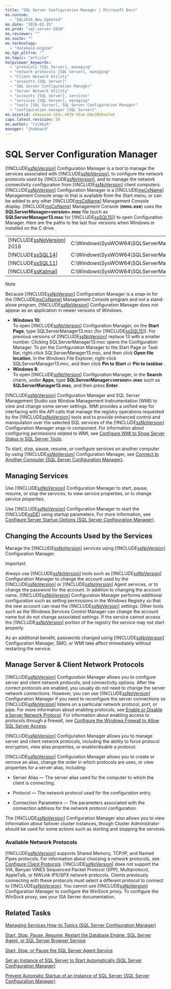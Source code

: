 ```yaml
---
title: "SQL Server Configuration Manager | Microsoft Docs"
ms.custom: 
  - "SQL2016_New_Updated"
ms.date: "2016-02-25"
ms.prod: "sql-server-2016"
ms.reviewer: ""
ms.suite: ""
ms.technology: 
  - "database-engine"
ms.tgt_pltfrm: ""
ms.topic: "article"
helpviewer_keywords: 
  - "protocols [SQL Server], managing"
  - "network protocols [SQL Server], managing"
  - "Client Network Utility"
  - "accounts [SQL Server]"
  - "SQL Server Configuration Manager"
  - "Server Network Utility"
  - "accounts [SQL Server], services"
  - "services [SQL Server], managing"
  - "tools [SQL Server], SQL Server Configuration Manager"
  - "configuration manager [SQL Server]"
ms.assetid: e6beaea4-164c-4078-95ae-b9e28b0aefe8
caps.latest.revision: 58
ms.author: "rickbyh"
manager: "jhubbard"
---
```

# SQL Server Configuration Manager
  [!INCLUDE[ssNoVersion](../advanced-analytics/r-services/includes/ssnoversion-md.md)] Configuration Manager is a tool to manage the services associated with [!INCLUDE[ssNoVersion](../advanced-analytics/r-services/includes/ssnoversion-md.md)], to configure the network protocols used by [!INCLUDE[ssNoVersion](../advanced-analytics/r-services/includes/ssnoversion-md.md)], and to manage the network connectivity configuration from [!INCLUDE[ssNoVersion](../advanced-analytics/r-services/includes/ssnoversion-md.md)] client computers. [!INCLUDE[ssNoVersion](../advanced-analytics/r-services/includes/ssnoversion-md.md)] Configuration Manager is a [!INCLUDE[msCoName](../advanced-analytics/r-services/tutorials/includes/msconame-md.md)] Management Console snap-in that is available from the Start menu, or can be added to any other [!INCLUDE[msCoName](../advanced-analytics/r-services/tutorials/includes/msconame-md.md)] Management Console display. [!INCLUDE[msCoName](../advanced-analytics/r-services/tutorials/includes/msconame-md.md)] Management Console (**mmc.exe**) uses the **SQLServerManager\<version>.msc** file (such as **SQLServerManager13.msc** for [!INCLUDE[ssSQL15](../analysis-services/powershell/includes/sssql15-md.md)]) to open Configuration Manager. Here are the paths to the last four versions when Windows in installed on the C drive.  
  
|||  
|-|-|  
|[!INCLUDE[ssNoVersion](../advanced-analytics/r-services/includes/ssnoversion-md.md)] 2016|C:\Windows\SysWOW64\SQLServerManager13.msc|  
|[!INCLUDE[ssSQL14](../analysis-services/includes/sssql14-md.md)]|C:\Windows\SysWOW64\SQLServerManager12.msc|  
|[!INCLUDE[ssSQL11](../analysis-services/includes/sssql11-md.md)]|C:\Windows\SysWOW64\SQLServerManager11.msc|  
|[!INCLUDE[ssKatmai](../analysis-services/data-mining/includes/sskatmai-md.md)]|C:\Windows\SysWOW64\SQLServerManager10.msc|  
  
> [!NOTE]  
>  Because [!INCLUDE[ssNoVersion](../advanced-analytics/r-services/includes/ssnoversion-md.md)] Configuration Manager is a snap-in for the [!INCLUDE[msCoName](../advanced-analytics/r-services/tutorials/includes/msconame-md.md)] Management Console program and not a stand-alone program, [!INCLUDE[ssNoVersion](../advanced-analytics/r-services/includes/ssnoversion-md.md)] Configuration Manager does not appear as an application in newer versions of Windows.  
>   
>  -   **Windows 10**:  
>          To open [!INCLUDE[ssNoVersion](../advanced-analytics/r-services/includes/ssnoversion-md.md)] Configuration Manager, on the **Start Page**, type SQLServerManager13.msc (for [!INCLUDE[ssSQL15](../analysis-services/powershell/includes/sssql15-md.md)]). For previous versions of [!INCLUDE[ssNoVersion](../advanced-analytics/r-services/includes/ssnoversion-md.md)] replace 13 with a smaller number. Clicking SQLServerManager13.msc opens the Configuration Manager. To pin the Configuration Manager to the Start Page or Task Bar, right-click SQLServerManager13.msc, and then click **Open file location**. In the Windows File Explorer, right-click SQLServerManager13.msc, and then click **Pin to Start** or **Pin to taskbar**.  
> -   **Windows 8**:  
>          To open [!INCLUDE[ssNoVersion](../advanced-analytics/r-services/includes/ssnoversion-md.md)] Configuration Manager, in the **Search** charm, under **Apps**, type **SQLServerManager\<version>.msc** such as **SQLServerManager13.msc**, and then press **Enter**.  
  
 [!INCLUDE[ssNoVersion](../advanced-analytics/r-services/includes/ssnoversion-md.md)] Configuration Manager and SQL Server Management Studio use Window Management Instrumentation (WMI) to view and change some server settings. WMI provides a unified way for interfacing with the API calls that manage the registry operations requested by the [!INCLUDE[ssNoVersion](../advanced-analytics/r-services/includes/ssnoversion-md.md)] tools and to provide enhanced control and manipulation over the selected SQL services of the [!INCLUDE[ssNoVersion](../advanced-analytics/r-services/includes/ssnoversion-md.md)] Configuration Manager snap-in component. For information about configuring permissions related to WMI, see [Configure WMI to Show Server Status in SQL Server Tools](../Topic/Configure%20WMI%20to%20Show%20Server%20Status%20in%20SQL%20Server%20Tools.md).  
  
 To start, stop, pause, resume, or configure services on another computer by using [!INCLUDE[ssNoVersion](../advanced-analytics/r-services/includes/ssnoversion-md.md)] Configuration Manager, see [Connect to Another Computer &#40;SQL Server Configuration Manager&#41;](../Topic/Connect%20to%20Another%20Computer%20\(SQL%20Server%20Configuration%20Manager\).md).  
  
## Managing Services  
 Use [!INCLUDE[ssNoVersion](../advanced-analytics/r-services/includes/ssnoversion-md.md)] Configuration Manager to start, pause, resume, or stop the services, to view service properties, or to change service properties.  
  
 Use [!INCLUDE[ssNoVersion](../advanced-analytics/r-services/includes/ssnoversion-md.md)] Configuration Manager to start the [!INCLUDE[ssDE](../analysis-services/instances/install/windows/includes/ssde-md.md)] using startup parameters.  For more information, see [Configure Server Startup Options &#40;SQL Server Configuration Manager&#41;](../Topic/Configure%20Server%20Startup%20Options%20\(SQL%20Server%20Configuration%20Manager\).md).  
  
## Changing the Accounts Used by the Services  
 Manage the [!INCLUDE[ssNoVersion](../advanced-analytics/r-services/includes/ssnoversion-md.md)] services using [!INCLUDE[ssNoVersion](../advanced-analytics/r-services/includes/ssnoversion-md.md)] Configuration Manager.  
  
> [!IMPORTANT]  
>  Always use [!INCLUDE[ssNoVersion](../advanced-analytics/r-services/includes/ssnoversion-md.md)] tools such as [!INCLUDE[ssNoVersion](../advanced-analytics/r-services/includes/ssnoversion-md.md)] Configuration Manager to change the account used by the [!INCLUDE[ssNoVersion](../advanced-analytics/r-services/includes/ssnoversion-md.md)] or [!INCLUDE[ssNoVersion](../advanced-analytics/r-services/includes/ssnoversion-md.md)] Agent services, or to change the password for the account. In addition to changing the account name, [!INCLUDE[ssNoVersion](../advanced-analytics/r-services/includes/ssnoversion-md.md)] Configuration Manager performs additional configuration such as setting permissions in the Windows Registry so that the new account can read the [!INCLUDE[ssNoVersion](../advanced-analytics/r-services/includes/ssnoversion-md.md)] settings. Other tools such as the Windows Services Control Manager can change the account name but do not change associated settings. If the service cannot access the [!INCLUDE[ssNoVersion](../advanced-analytics/r-services/includes/ssnoversion-md.md)] portion of the registry the service may not start properly.  
  
 As an additional benefit, passwords changed using [!INCLUDE[ssNoVersion](../advanced-analytics/r-services/includes/ssnoversion-md.md)] Configuration Manager, SMO, or WMI take affect immediately without restarting the service.  
  
## Manage Server & Client Network Protocols  
 [!INCLUDE[ssNoVersion](../advanced-analytics/r-services/includes/ssnoversion-md.md)] Configuration Manager allows you to configure server and client network protocols, and connectivity options. After the correct protocols are enabled, you usually do not need to change the server network connections. However, you can use [!INCLUDE[ssNoVersion](../advanced-analytics/r-services/includes/ssnoversion-md.md)] Configuration Manager if you need to reconfigure the server connections so [!INCLUDE[ssNoVersion](../advanced-analytics/r-services/includes/ssnoversion-md.md)] listens on a particular network protocol, port, or pipe. For more information about enabling protocols, see [Enable or Disable a Server Network Protocol](../database-engine/configure/windows/enable-or-disable-a-server-network-protocol.md). For information about enabling access to protocols through a firewall, see [Configure the Windows Firewall to Allow SQL Server Access](../sql-server/install/configure-the-windows-firewall-to-allow-sql-server-access.md).  
  
 [!INCLUDE[ssNoVersion](../advanced-analytics/r-services/includes/ssnoversion-md.md)] Configuration Manager allows you to manage server and client network protocols, including the ability to force protocol encryption, view alias properties, or enable/disable a protocol.  
  
 [!INCLUDE[ssNoVersion](../advanced-analytics/r-services/includes/ssnoversion-md.md)] Configuration Manager allows you to create or remove an alias, change the order in which protocols are uses, or view properties for a server alias, including:  
  
-   Server Alias — The server alias used for the computer to which the client is connecting.  
  
-   Protocol — The network protocol used for the configuration entry.  
  
-   Connection Parameters — The parameters associated with the connection address for the network protocol configuration.  
  
 The [!INCLUDE[ssNoVersion](../advanced-analytics/r-services/includes/ssnoversion-md.md)] Configuration Manager also allows you to view information about failover cluster instances, though Cluster Administrator should be used for some actions such as starting and stopping the services.  
  
### Available Network Protocols  
 [!INCLUDE[ssNoVersion](../advanced-analytics/r-services/includes/ssnoversion-md.md)] supports Shared Memory, TCP/IP, and Named Pipes protocols. For information about choosing a network protocols, see [Configure Client Protocols](../database-engine/configure/windows/configure-client-protocols.md). [!INCLUDE[ssNoVersion](../advanced-analytics/r-services/includes/ssnoversion-md.md)] does not support the VIA, Banyan VINES Sequenced Packet Protocol (SPP), Multiprotocol, AppleTalk, or NWLink IPX/SPX network protocols. Clients previously connecting with these protocols must select a different protocol to connect to [!INCLUDE[ssNoVersion](../advanced-analytics/r-services/includes/ssnoversion-md.md)]. You cannot use [!INCLUDE[ssNoVersion](../advanced-analytics/r-services/includes/ssnoversion-md.md)] Configuration Manager to configure the WinSock proxy. To configure the WinSock proxy, see your ISA Server documentation.  
  
## Related Tasks  
 [Managing Services How-to Topics &#40;SQL Server Configuration Manager&#41;](../Topic/Managing%20Services%20How-to%20Topics%20\(SQL%20Server%20Configuration%20Manager\).md)  
  
 [Start, Stop, Pause, Resume, Restart the Database Engine, SQL Server Agent, or SQL Server Browser Service](../Topic/Start,%20Stop,%20Pause,%20Resume,%20Restart%20the%20Database%20Engine,%20SQL%20Server%20Agent,%20or%20SQL%20Server%20Browser%20Service.md)  
  
 [Start, Stop, or Pause the SQL Server Agent Service](../Topic/Start,%20Stop,%20or%20Pause%20the%20SQL%20Server%20Agent%20Service.md)  
  
 [Set an Instance of SQL Server to Start Automatically &#40;SQL Server Configuration Manager&#41;](../Topic/Set%20an%20Instance%20of%20SQL%20Server%20to%20Start%20Automatically%20\(SQL%20Server%20Configuration%20Manager\).md)  
  
 [Prevent Automatic Startup of an Instance of SQL Server &#40;SQL Server Configuration Manager&#41;](../Topic/Prevent%20Automatic%20Startup%20of%20an%20Instance%20of%20SQL%20Server%20\(SQL%20Server%20Configuration%20Manager\).md)  
  
  